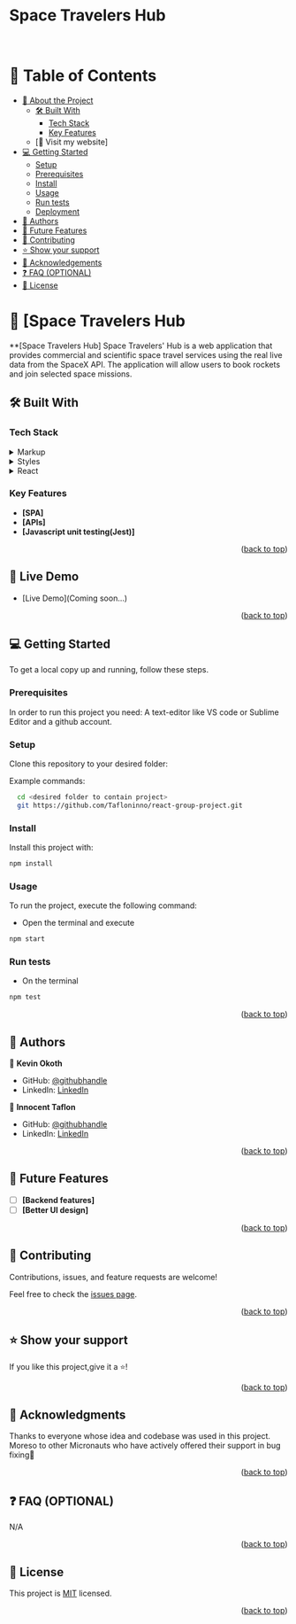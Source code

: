 # Space Travelers Hub

<a name="readme-top"></a>

<div align="center">
  
  <br/>
</h3>

</div>

<!-- TABLE OF CONTENTS -->

# 📗 Table of Contents

- [📖 About the Project](#about-project)
  - [🛠 Built With](#built-with)
    - [Tech Stack](#tech-stack)
    - [Key Features](#key-features)
  - [🚀 Visit my website]
- [💻 Getting Started](#getting-started)
  - [Setup](#setup)
  - [Prerequisites](#prerequisites)
  - [Install](#install)
  - [Usage](#usage)
  - [Run tests](#run-tests)
  - [Deployment](#triangular_flag_on_post-deployment)
- [👥 Authors](#authors)
- [🔭 Future Features](#future-features)
- [🤝 Contributing](#contributing)
- [⭐️ Show your support](#support)
- [🙏 Acknowledgements](#acknowledgements)
- [❓ FAQ (OPTIONAL)](#faq)
- [📝 License](#license)

# 📖 [Space Travelers Hub <a name="about-project"></a>

\*\*[Space Travelers Hub] Space Travelers' Hub is a web application that provides commercial and scientific space travel services using the real live data from the SpaceX API. The application will allow users to book rockets and join selected space missions.

## 🛠 Built With <a name="built-with"></a>

### Tech Stack <a name="tech-stack"></a>

<details>
  <summary>Markup</summary>
  <ul>
    <li><a href="https://https://developer.mozilla.org">HTML</a></li>
  </ul>
</details>

<details>
  <summary>Styles</summary>
  <ul>
    <li><a href="https://https://developer.mozilla.org">CSS</a></li>
  </ul>
</details>
<details>
  <summary>React</summary>
  <ul>
    <li><a href="https://https://developer.mozilla.org">CSS</a></li>
  </ul>
</details>

### Key Features <a name="key-features"></a>

- **[SPA]**
- **[APIs]**
- **[Javascript unit testing(Jest)]**

<p align="right">(<a href="#readme-top">back to top</a>)</p>

## 🚀 Live Demo <a name="live-demo" ></a>

- [Live Demo](Coming soon...)

<p align="right">(<a href="#readme-top">back to top</a>)</p>

## 💻 Getting Started <a name="getting-started"></a>

To get a local copy up and running, follow these steps.

### Prerequisites

In order to run this project you need:
A text-editor like VS code or Sublime Editor and a github account.

### Setup

Clone this repository to your desired folder:

Example commands:

```sh
  cd <desired folder to contain project>
  git https://github.com/Tafloninno/react-group-project.git

```

### Install

Install this project with:

```sh
npm install
```

### Usage

To run the project, execute the following command:

- Open the terminal and execute

```sh
npm start
```

### Run tests

- On the terminal

```sh
npm test
```

<p align="right">(<a href="#readme-top">back to top</a>)</p>

## 👥 Authors <a name="authors"></a>

👤 **Kevin Okoth**

- GitHub: [@githubhandle](https://github.com/Kevin-Mena)
- LinkedIn: [LinkedIn](https://www.linkedin.com/in/kevin-okoth/)

👤 **Innocent Taflon**

- GitHub: [@githubhandle](https://github.com/Tafloninno)
- LinkedIn: [LinkedIn](https://www.linkedin.com/in/mugisha-innocent/)

<p align="right">(<a href="#readme-top">back to top</a>)</p>

## 🔭 Future Features <a name="future-features"></a>

- [ ] **[Backend features]**
- [ ] **[Better UI design]**

<p align="right">(<a href="#readme-top">back to top</a>)</p>

## 🤝 Contributing <a name="contributing"></a>

Contributions, issues, and feature requests are welcome!

Feel free to check the [issues page](https://github.com/Tafloninno/react-group-project/issues).

<p align="right">(<a href="#readme-top">back to top</a>)</p>

## ⭐️ Show your support <a name="support"></a>

If you like this project,give it a ⭐️!

<p align="right">(<a href="#readme-top">back to top</a>)</p>

## 🙏 Acknowledgments <a name="acknowledgements"></a>

Thanks to everyone whose idea and codebase was used in this project. Moreso to other Micronauts who have actively offered their support in bug fixing🙏

<p align="right">(<a href="#readme-top">back to top</a>)</p>

## ❓ FAQ (OPTIONAL) <a name="faq"></a>

N/A

<p align="right">(<a href="#readme-top">back to top</a>)</p>

## 📝 License <a name="license"></a>

This project is [MIT](./MIT.md) licensed.

<p align="right">(<a href="#readme-top">back to top</a>)</p>
